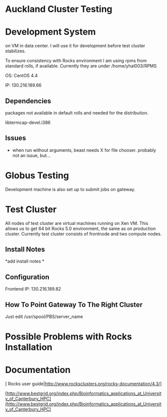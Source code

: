 # Auckland Cluster Testing

# Development System

on VM in data center. I will use it for development before test cluster stabilizes.

To ensure consistency with Rocks environment I am using rpms from standard rolls, if available. Currently they are under /home/yhal003/RPMS 

OS: CentOS 4.4

IP: 130.216.189.66

## Dependencies

packages not available in default rolls and needed for the distribution.

libtermcap-devel.i386

## Issues

- when run without arguments, beast needs X for file chooser. probably not an issue, but...

# Globus Testing

Development machine is also set up to submit jobs on gateway.


# Test Cluster

All nodes of test cluster are virtual machines running on Xen VM.  This allows us to get  64 bit Rocks 5.0 environment, the same as on production cluster.  Currently test cluster consists of frontnode and two compute nodes.

## Install Notes

*add install notes *

## Configuration

Frontend IP: 130.216.189.82

## How To Point Gateway To The Right Cluster

Just edit /usr/spool/PBS/server_name

# Possible Problems with Rocks Installation


# Documentation

[ Rocks user guide|http://www.rocksclusters.org/rocks-documentation/4.3/]

[http://www.bestgrid.org/index.php/Bioinformatics_applications_at_University_of_Canterbury_HPC](http://www.bestgrid.org/index.php/Bioinformatics_applications_at_University_of_Canterbury_HPC)
